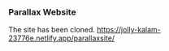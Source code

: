 ### Parallax Website
The site has been cloned.
https://jolly-kalam-23776e.netlify.app/parallaxsite/
